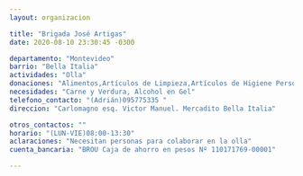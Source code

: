```yaml
---
layout: organizacion

title: "Brigada José Artigas"
date: 2020-08-10 23:30:45 -0300

departamento: "Montevideo"
barrio: "Bella Italia"
actividades: "Olla"
donaciones: "Alimentos,Artículos de Limpieza,Artículos de Higiene Personal"
necesidades: "Carne y Verdura, Alcohol en Gel"
telefono_contacto: "(Adrián)095775335 "
direccion: "Carlomagno esq. Victor Manuel. Mercadito Bella Italia"

otros_contactos: ""
horario: "(LUN-VIE)08:00-13:30"
aclaraciones: "Necesitan personas para colaborar en la olla"
cuenta_bancaria: "BROU Caja de ahorro en pesos Nº 110171769-00001"

---
```

